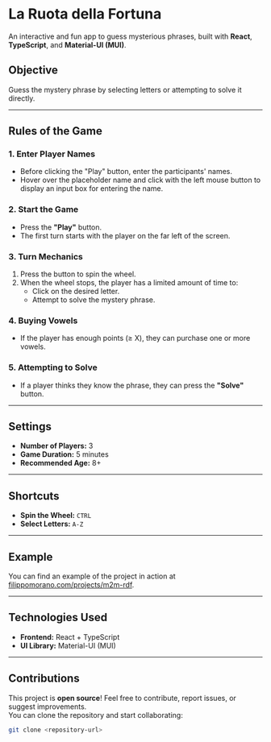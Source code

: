 # La Ruota della Fortuna

An interactive and fun app to guess mysterious phrases, built with **React**, **TypeScript**, and **Material-UI (MUI)**.

## Objective

Guess the mystery phrase by selecting letters or attempting to solve it directly.

---

## Rules of the Game

### 1. **Enter Player Names**
- Before clicking the "Play" button, enter the participants' names.
- Hover over the placeholder name and click with the left mouse button to display an input box for entering the name.

### 2. **Start the Game**
- Press the **"Play"** button.
- The first turn starts with the player on the far left of the screen.

### 3. **Turn Mechanics**
1. Press the button to spin the wheel.
2. When the wheel stops, the player has a limited amount of time to:
   - Click on the desired letter.
   - Attempt to solve the mystery phrase.

### 4. **Buying Vowels**
- If the player has enough points (≥ X), they can purchase one or more vowels.

### 5. **Attempting to Solve**
- If a player thinks they know the phrase, they can press the **"Solve"** button.

---

## Settings

- **Number of Players:** 3  
- **Game Duration:** 5 minutes  
- **Recommended Age:** 8+  

---

## Shortcuts

- **Spin the Wheel:** `CTRL`  
- **Select Letters:** `A-Z`  

---

## Example

You can find an example of the project in action at [filippomorano.com/projects/m2m-rdf](https://filippomorano.com/projects/m2m-rdf).

---

## Technologies Used

- **Frontend:** React + TypeScript  
- **UI Library:** Material-UI (MUI)  

---

## Contributions

This project is **open source**! Feel free to contribute, report issues, or suggest improvements.  
You can clone the repository and start collaborating:

```bash
git clone <repository-url>

